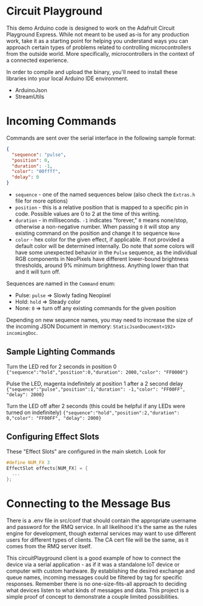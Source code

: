 # Circuit Playground

This demo Arduino code is designed to work on the Adafruit Circuit Playground Express. While not meant to be used as-is for any production work, take it as a starting point for helping you understand ways you can approach certain types of problems related to controlling microcontrollers from the outside world. More specifically, microcontrollers in the context of a connected experience.

In order to compile and upload the binary, you'll need to install these libraries into your local Arduino IDE environment.
* ArduinoJson
* StreamUtils


# Incoming Commands

Commands are sent over the serial interface in the following sample format:

```json
{
  "sequence": "pulse",
  "position": 0,
  "duration": -1,
  "color": "00ffff",
  "delay": 0
}
```

* `sequence` - one of the named sequences below (also check the `Extras.h` file for more options)
* `position` - this is a relative position that is mapped to a specific pin in code. Possible values are 0 to 2 at the time of this writing.
* `duration` - in milliseconds. `-1` indicates "forever," `0` means none/stop, otherwise a non-negative number. When passing `0` it will stop any existing command on the position and change it to sequence `None`
* `color` - hex color for the given effect, if applicable. If not provided a default color will be determined internally. Do note that some colors will have some unexpected behavior in the `Pulse` sequence, as the individual RGB components in NeoPixels have different lower-bound brightness thresholds, around 9% minimum brightness. Anything lower than that and it will turn off.


Sequences are named in the `Command` enum:
* Pulse: `pulse` => Slowly fading Neopixel
* Hold: `hold` => Steady color
* None: `0` => turn off any existing commands for the given position

Depending on new sequence names, you may need to increase the size of the incoming JSON Document in memory: `StaticJsonDocument<192> incomingDoc`.

## Sample Lighting Commands

Turn the LED red for 2 seconds in position 0
`{"sequence":"hold","position":0,"duration": 2000,"color": "FF0000"}`

Pulse the LED, magenta indefinitely at position 1 after a 2 second delay
`{"sequence":"pulse","position":1,"duration": -1,"color": "FF00FF", "delay": 2000}`

Turn the LED off after 2 seconds (this could be helpful if any LEDs were turned on indefinitely)
`{"sequence":"hold","position":2,"duration": 0,"color": "FF00FF", "delay": 2000}`


## Configuring Effect Slots

These "Effect Slots" are configured in the main sketch. Look for
```c
#define NUM_FX 3
EffectSlot effects[NUM_FX] = {
  ...
};
```

# Connecting to the Message Bus

There is a .env file in src/conf that should contain the appropriate username and password for the RMQ service. In all likelihood it's the same as the rules engine for development, though external services may want to use different users for different types of clients. The CA cert file will be the same, as it comes from the RMQ server itself.

This circuitPlayground client is a good example of how to connect the device via a serial application - as if it was a standalone IoT device or computer with custom hardware. By establishing the desired exchange and queue names, incoming messages could be filtered by tag for specific responses. Remember there is no one-size-fits-all approach to deciding what devices listen to what kinds of messages and data. This project is a simple proof of concept to demonstrate a couple limited possibilities.
